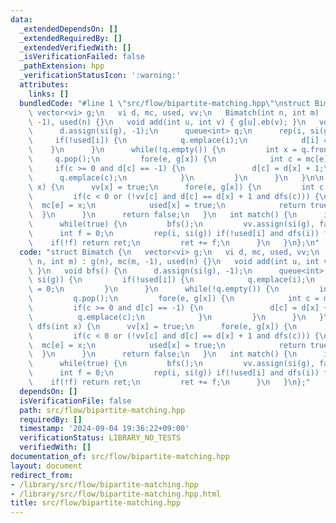 ```yaml
---
data:
  _extendedDependsOn: []
  _extendedRequiredBy: []
  _extendedVerifiedWith: []
  _isVerificationFailed: false
  _pathExtension: hpp
  _verificationStatusIcon: ':warning:'
  attributes:
    links: []
  bundledCode: "#line 1 \"src/flow/bipartite-matching.hpp\"\nstruct Bimatch {\n  \
    \ vector<vi> g;\n   vi d, mc, used, vv;\n   Bimatch(int n, int m) : g(n), mc(m,\
    \ -1), used(n) {}\n   void add(int u, int v) { g[u].eb(v); }\n   void bfs() {\n\
    \      d.assign(si(g), -1);\n      queue<int> q;\n      rep(i, si(g)) {\n    \
    \     if(!used[i]) {\n            q.emplace(i);\n            d[i] = 0;\n     \
    \    }\n      }\n      while(!q.empty()) {\n         int x = q.front();\n    \
    \     q.pop();\n         fore(e, g[x]) {\n            int c = mc[e];\n       \
    \     if(c >= 0 and d[c] == -1) {\n               d[c] = d[x] + 1;\n         \
    \      q.emplace(c);\n            }\n         }\n      }\n   }\n\n   bool dfs(int\
    \ x) {\n      vv[x] = true;\n      fore(e, g[x]) {\n         int c = mc[e];\n\
    \         if(c < 0 or (!vv[c] and d[c] == d[x] + 1 and dfs(c))) {\n          \
    \  mc[e] = x;\n            used[x] = true;\n            return true;\n       \
    \  }\n      }\n      return false;\n   }\n   int match() {\n      int ret = 0;\n\
    \      while(true) {\n         bfs();\n         vv.assign(si(g), false);\n   \
    \      int f = 0;\n         rep(i, si(g)) if(!used[i] and dfs(i)) f++;\n     \
    \    if(!f) return ret;\n         ret += f;\n      }\n   }\n};\n"
  code: "struct Bimatch {\n   vector<vi> g;\n   vi d, mc, used, vv;\n   Bimatch(int\
    \ n, int m) : g(n), mc(m, -1), used(n) {}\n   void add(int u, int v) { g[u].eb(v);\
    \ }\n   void bfs() {\n      d.assign(si(g), -1);\n      queue<int> q;\n      rep(i,\
    \ si(g)) {\n         if(!used[i]) {\n            q.emplace(i);\n            d[i]\
    \ = 0;\n         }\n      }\n      while(!q.empty()) {\n         int x = q.front();\n\
    \         q.pop();\n         fore(e, g[x]) {\n            int c = mc[e];\n   \
    \         if(c >= 0 and d[c] == -1) {\n               d[c] = d[x] + 1;\n     \
    \          q.emplace(c);\n            }\n         }\n      }\n   }\n\n   bool\
    \ dfs(int x) {\n      vv[x] = true;\n      fore(e, g[x]) {\n         int c = mc[e];\n\
    \         if(c < 0 or (!vv[c] and d[c] == d[x] + 1 and dfs(c))) {\n          \
    \  mc[e] = x;\n            used[x] = true;\n            return true;\n       \
    \  }\n      }\n      return false;\n   }\n   int match() {\n      int ret = 0;\n\
    \      while(true) {\n         bfs();\n         vv.assign(si(g), false);\n   \
    \      int f = 0;\n         rep(i, si(g)) if(!used[i] and dfs(i)) f++;\n     \
    \    if(!f) return ret;\n         ret += f;\n      }\n   }\n};"
  dependsOn: []
  isVerificationFile: false
  path: src/flow/bipartite-matching.hpp
  requiredBy: []
  timestamp: '2024-09-04 19:36:22+09:00'
  verificationStatus: LIBRARY_NO_TESTS
  verifiedWith: []
documentation_of: src/flow/bipartite-matching.hpp
layout: document
redirect_from:
- /library/src/flow/bipartite-matching.hpp
- /library/src/flow/bipartite-matching.hpp.html
title: src/flow/bipartite-matching.hpp
---
```

